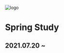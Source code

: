 ![logo](https://user-images.githubusercontent.com/65816974/126250284-43781608-864f-44b7-9a0b-f33c9bd16499.png)
# Spring Study
## 2021.07.20 ~ 
